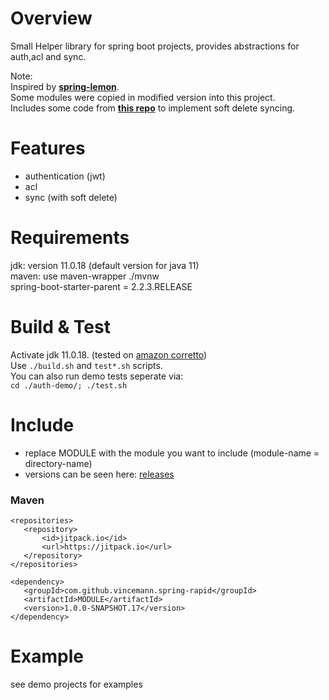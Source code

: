# Overview  
Small Helper library for spring boot projects, provides abstractions for auth,acl and sync.  
  
Note:  
Inspired by [**spring-lemon**](https://github.com/naturalprogrammer/spring-lemon).   
Some modules were copied in modified version into this project.  
Includes some code from [**this repo**](https://github.com/dzinot/spring-boot-jpa-data-rest-soft-delete) to implement soft delete syncing.   
  
# Features                                                                 
* authentication (jwt)  
* acl  
* sync (with soft delete)  
  
# Requirements  
jdk: version 11.0.18 (default version for java 11)   
maven: use maven-wrapper ./mvnw  
spring-boot-starter-parent = 2.2.3.RELEASE   
  
# Build & Test    
Activate jdk 11.0.18. (tested on [amazon corretto](https://docs.aws.amazon.com/de_de/corretto/latest/corretto-11-ug/downloads-list.html))      
Use ``` ./build.sh ``` and ``` test*.sh ``` scripts.      
You can also run demo tests seperate via:      
``` cd ./auth-demo/; ./test.sh ```   
    
 # Include   
* replace MODULE with the module you want to include (module-name = directory-name)  
* versions can be seen here: [releases](https://github.com/vincemann/spring-rapid/releases)  
 ### Maven  
 ```code  
<repositories>    
    <repository>   
        <id>jitpack.io</id>  
        <url>https://jitpack.io</url>  
    </repository>  
</repositories>  
  
<dependency>  
    <groupId>com.github.vincemann.spring-rapid</groupId>  
    <artifactId>MODULE</artifactId>  
    <version>1.0.0-SNAPSHOT.17</version>  
</dependency>  
```  
  
# Example  
see demo projects for examples  


